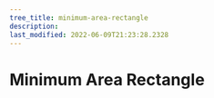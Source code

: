 ```yaml
---
tree_title: minimum-area-rectangle
description: 
last_modified: 2022-06-09T21:23:28.2328
---
```


# Minimum Area Rectangle
